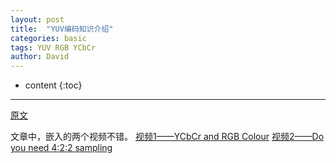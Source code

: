 ```yaml
---
layout: post
title:  "YUV编码知识介绍"
categories: basic
tags: YUV RGB YCbCr
author: David
---
```


* content
{:toc}

---

[原文](http://www.zhouyousong.cn/2021/05/09/yuv%e7%bc%96%e7%a0%81%e7%9f%a5%e8%af%86%e6%80%bb%e7%bb%93/)

文章中，嵌入的两个视频不错。
[视频1——YCbCr and RGB Colour](https://www.youtube.com/watch?v=3dET-EoIMM8&t=30s)
[视频2——Do you need 4:2:2 sampling](https://www.youtube.com/watch?v=32PPzwPjDZ8&list=LL&index=2)
